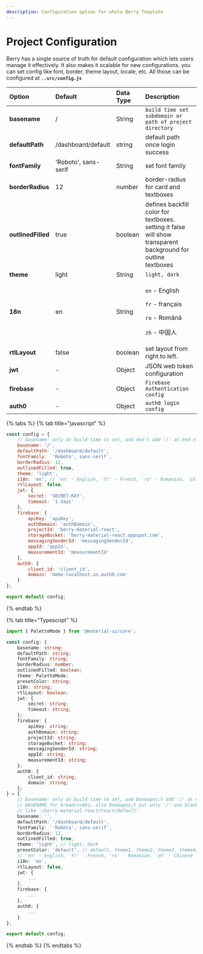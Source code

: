 ```yaml
---
description: Configuration option for whole Berry Template
---
```


# Project Configuration

Berry has a single source of truth for default configuration which lets users manage it effectively. It also makes it scalable for new configurations. you can set config like font, border, theme layout, locale, etc. All those can be configured at **`..src/config.js`**

<table>
  <thead>
    <tr>
      <th style="text-align:left"><b>Option</b>
      </th>
      <th style="text-align:left"><b>Default</b>
      </th>
      <th style="text-align:left"><b>Data Type</b>
      </th>
      <th style="text-align:left"><b>Description</b>
      </th>
    </tr>
  </thead>
  <tbody>
    <tr>
      <td style="text-align:left"><b>basename</b>
      </td>
      <td style="text-align:left">/</td>
      <td style="text-align:left">String</td>
      <td style="text-align:left"><code>build time set subdomain or path of project directory</code>
      </td>
    </tr>
    <tr>
      <td style="text-align:left"><b>defaultPath</b>
      </td>
      <td style="text-align:left">/dashboard/default</td>
      <td style="text-align:left">string</td>
      <td style="text-align:left">default path once login success</td>
    </tr>
    <tr>
      <td style="text-align:left"><b>fontFamily</b>
      </td>
      <td style="text-align:left">&apos;Roboto&apos;, sans-serif</td>
      <td style="text-align:left">String</td>
      <td style="text-align:left">set font family</td>
    </tr>
    <tr>
      <td style="text-align:left"><b>borderRadius</b>
      </td>
      <td style="text-align:left">12</td>
      <td style="text-align:left">number</td>
      <td style="text-align:left">border-radius for card and textboxes</td>
    </tr>
    <tr>
      <td style="text-align:left"><b>outlinedFilled</b>
      </td>
      <td style="text-align:left">true</td>
      <td style="text-align:left">boolean</td>
      <td style="text-align:left">defines backfill color for textboxes. setting it false will show transparent
        background for outline textboxes</td>
    </tr>
    <tr>
      <td style="text-align:left"><b>theme</b>
      </td>
      <td style="text-align:left">light</td>
      <td style="text-align:left">String</td>
      <td style="text-align:left"><code>light, dark</code>
      </td>
    </tr>
    <tr>
      <td style="text-align:left"><b>18n</b>
      </td>
      <td style="text-align:left">en</td>
      <td style="text-align:left">String</td>
      <td style="text-align:left">
        <p><code>en</code> - English</p>
        <p><code>fr</code> - fran&#xE7;ais</p>
        <p><code>ro</code> - Rom&#xE2;n&#x103;</p>
        <p><code>zh</code> - &#x4E2D;&#x56FD;&#x4EBA;</p>
      </td>
    </tr>
    <tr>
      <td style="text-align:left"><b>rtlLayout</b>
      </td>
      <td style="text-align:left">false</td>
      <td style="text-align:left">boolean</td>
      <td style="text-align:left">set layout from right to left.</td>
    </tr>
    <tr>
      <td style="text-align:left"><b>jwt</b>
      </td>
      <td style="text-align:left">-</td>
      <td style="text-align:left">Object</td>
      <td style="text-align:left">JSON web token configuration</td>
    </tr>
    <tr>
      <td style="text-align:left"><b>firebase</b>
      </td>
      <td style="text-align:left">-</td>
      <td style="text-align:left">Object</td>
      <td style="text-align:left"><code>Firebase Authentication config</code>
      </td>
    </tr>
    <tr>
      <td style="text-align:left"><b>auth0</b>
      </td>
      <td style="text-align:left">-</td>
      <td style="text-align:left">Object</td>
      <td style="text-align:left"><code>auth0 login config</code>
      </td>
    </tr>
  </tbody>
</table>

{% tabs %}
{% tab title="javascript" %}
```javascript
const config = {
    // basename: only at build time to set, and don't add '/' at end off BASENAME for breadcrumbs,  like '/berry-material-react/react/default'
    basename: '/',
    defaultPath: '/dashboard/default',
    fontFamily: `'Roboto', sans-serif`,
    borderRadius: 12,
    outlinedFilled: true,
    theme: 'light',
    i18n: 'en', // 'en' - English, 'fr' - French, 'ro' - Romanian, 'zh' - Chinese
    rtlLayout: false,
    jwt: {
        secret: 'SECRET-KEY',
        timeout: '1 days'
    },
    firebase: {
        apiKey: 'apiKey',
        authDomain: 'authDomain',
        projectId: 'berry-material-react',
        storageBucket: 'berry-material-react.appspot.com',
        messagingSenderId: 'messagingSenderId',
        appId: 'appId',
        measurementId: 'measurementId'
    },
    auth0: {
        client_id: 'client_id',
        domain: 'demo-localhost.us.auth0.com'
    }
};

export default config;

```
{% endtab %}

{% tab title="Typescript" %}
```typescript
import { PaletteMode } from '@material-ui/core';

const config: {
    basename: string;
    defaultPath: string;
    fontFamily: string;
    borderRadius: number;
    outlinedFilled: boolean;
    theme: PaletteMode;
    presetColor: string;
    i18n: string;
    rtlLayout: boolean;
    jwt: {
        secret: string;
        timeout: string;
    };
    firebase: {
        apiKey: string;
        authDomain: string;
        projectId: string;
        storageBucket: string;
        messagingSenderId: string;
        appId: string;
        measurementId: string;
    };
    auth0: {
        client_id: string;
        domain: string;
    };
} = {
    // basename: only at build time to set, and Don&apos;t add '/' at end off 
    // BASENAME for breadcrumbs, also Don&apos;t put only '/' use blank('') instead
    // like '/berry-material-react/react/default'
    basename: '',
    defaultPath: '/dashboard/default',
    fontFamily: `'Roboto', sans-serif`,
    borderRadius: 12,
    outlinedFilled: true,
    theme: 'light', // light, dark
    presetColor: 'default', // default, theme1, theme2, theme3, theme4, theme5
    // 'en' - English, 'fr' - French, 'ro' - Romanian, 'zh' - Chinese
    i18n: 'en',
    rtlLayout: false,
    jwt: {
        ...
    },
    firebase: {
        ...
    },
    auth0: {
        ...
    }
};

export default config;

```
{% endtab %}
{% endtabs %}

